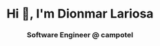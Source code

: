 <h1 align="center">Hi 👋, I'm Dionmar Lariosa</h1>
<h3 align="center">Software Engineer @ campotel</h3>


<!---
dev-dionmar/dev-dionmar is a ✨ special ✨ repository because its `README.md` (this file) appears on your GitHub profile.
You can click the Preview link to take a look at your changes.
--->
